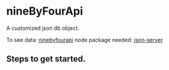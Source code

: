 # nineByFourApi
A customized json db object.

To see data:
[ninebyfourapi](https://ninebyfourapi.herokuapp.com/rappers)
node package needed:
 [json-server](https://www.npmjs.com/package/json-server)



Steps to get started.
- 

